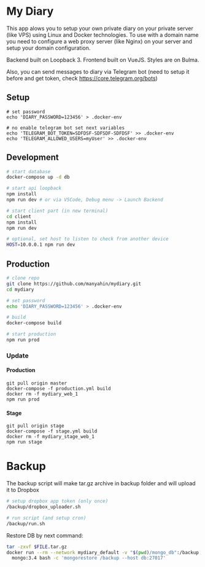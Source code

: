# My Diary

This app alows you to setup your own private diary on your private server (like VPS) using Linux and Docker technologies. To use with a domain name you need to configure a web proxy server (like Nginx) on your server and setup your domain configuration.

Backend built on Loopback 3. Frontend built on VueJS. Styles are on Bulma. 

Also, you can send messages to diary via Telegram bot (need to setup it before and get token, check https://core.telegram.org/bots)

## Setup

    # set password
    echo 'DIARY_PASSWORD=123456' > .docker-env

    # no enable telegram bot set next variables
    echo 'TELEGRAM_BOT_TOKEN=SDFDSF-SDFSDF-SDFDSF' >> .docker-env
    echo 'TELEGRAM_ALLOWED_USERS=myUser' >> .docker-env


## Development

```bash
# start database
docker-compose up -d db

# start api loopback
npm install
npm run dev # or via VSCode, Debug menu -> Launch Backend

# start client part (in new terminal)
cd client
npm install
npm run dev

# optional, set host to listen to check from another device
HOST=10.0.0.1 npm run dev
```

## Production

```bash
# clone repo
git clone https://github.com/manyahin/mydiary.git
cd mydiary

# set password
echo 'DIARY_PASSWORD=123456' > .docker-env

# build
docker-compose build

# start production
npm run prod
```

### Update

#### Production

    git pull origin master
    docker-compose -f production.yml build
    docker rm -f mydiary_web_1
    npm run prod

#### Stage

    git pull origin stage
    docker-compose -f stage.yml build
    docker rm -f mydiary_stage_web_1
    npm run stage

# Backup

The backup script will make tar.gz archive in backup folder and will upload it to Dropbox

```bash
# setup dropbox app token (only once)
/backup/dropbox_uploader.sh

# run script (and setup cron)
/backup/run.sh
```

Restore DB by next command:

```bash
tar -zxvf $FILE.tar.gz
docker run --rm --network mydiary_default -v "$(pwd)/mongo_db":/backup \
  mongo:3.4 bash -c 'mongorestore /backup --host db:27017'
```
